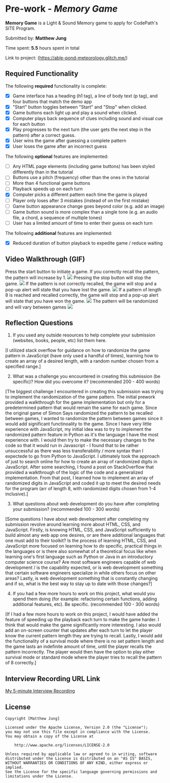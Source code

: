 # Pre-work - *Memory Game*

**Memory Game** is a Light & Sound Memory game to apply for CodePath's SITE Program. 

Submitted by: **Matthew Jung**

Time spent: **5.5** hours spent in total

Link to project: (https://able-pond-meteorology.glitch.me/)

## Required Functionality

The following **required** functionality is complete:

* [x] Game interface has a heading (h1 tag), a line of body text (p tag), and four buttons that match the demo app
* [x] "Start" button toggles between "Start" and "Stop" when clicked. 
* [x] Game buttons each light up and play a sound when clicked. 
* [x] Computer plays back sequence of clues including sound and visual cue for each button
* [x] Play progresses to the next turn (the user gets the next step in the pattern) after a correct guess. 
* [x] User wins the game after guessing a complete pattern
* [x] User loses the game after an incorrect guess

The following **optional** features are implemented:

* [ ] Any HTML page elements (including game buttons) has been styled differently than in the tutorial
* [ ] Buttons use a pitch (frequency) other than the ones in the tutorial
* [ ] More than 4 functional game buttons
* [ ] Playback speeds up on each turn
* [x] Computer picks a different pattern each time the game is played
* [ ] Player only loses after 3 mistakes (instead of on the first mistake)
* [ ] Game button appearance change goes beyond color (e.g. add an image)
* [ ] Game button sound is more complex than a single tone (e.g. an audio file, a chord, a sequence of multiple tones)
* [ ] User has a limited amount of time to enter their guess on each turn

The following **additional** features are implemented:

- [x] Reduced duration of button playback to expedite game / reduce waiting

## Video Walkthrough (GIF)

Press the start button to initiate a game. If you correctly recall the pattern, the pattern will increase by 1.
![](http://g.recordit.co/JoMuSjrpIB.gif)
Pressing the stop button will stop the game.
![](http://g.recordit.co/fIppVGG2PO.gif)
If the pattern is not correctly recalled, the game will stop and a pop-up alert will state that you have lost the game.
![](http://g.recordit.co/D8x74TfINv.gif)
If a pattern of length 8 is reached and recalled correctly, the game will stop and a pop-up alert will state that you have won the game.
![](http://g.recordit.co/wrB3L29bc1.gif)
The pattern will be randomized and will vary between games
![](http://g.recordit.co/w5Tpa5Tp3i.gif)


## Reflection Questions
1. If you used any outside resources to help complete your submission (websites, books, people, etc) list them here. 

[I utilized stack overflow for guidance on how to randomize the game pattern in JavaScript (have only used a handful of times), learning how to create an array of a desired length, with a random number chosen from a specified range.]

2. What was a challenge you encountered in creating this submission (be specific)? How did you overcome it? (recommended 200 - 400 words) 

[The biggest challenge I encountered in creating this submission was trying to implement the randomization of the game pattern. The initial prework provided a walkthrough for the game implementation but only for a predetermined pattern that would remain the same for each game. Since the original game of Simon Says randomized the pattern to be recalled between games, I wanted to randomize the pattern between games since it would add significant functinoality to the game. Since I have very little experience with JavaScript, my initial idea was to try to implement the randomized pattern feature in Python as it's the language I have the most experience with. I would then try to make the necessary changes to the code so that it would run in Javascript - I found that to be rather unsuccessful as there was less transferability / more syntax than I expectede to go from Python to JavaScript. I ultimately took the approach of just to search online for how to create an array of randomized digits in JavaScript. After some searching, I found a post on StackOverflow that provided a walkthrough of the logic of the code and a generalized implementation. From that post, I learned how to implement an array of randomized digits in JavaScript and coded it up to meet the desired needs for the program (arr of length 8, with randomized digits chosen from 1-4 inclusive).]

3. What questions about web development do you have after completing your submission? (recommended 100 - 300 words) 

[Some questions I have about web development after completing my submission revolve around learning more about HTML, CSS, and JavaScript. Firstly, is knowing HTML, CSS, and JavaScript sufficiently to build almost any web app one desires, or are there additional languages that one must add to their toolkit? Is the process of learning HTML, CSS, and JavaScript more focused on learning how to do specific, practical things in the languages or is there also somewhat of a theoretical focus like when learning one's first language such as Python or Java in an introductory computer science course? Are most software engineers capable of web development / is the capability expected, or is web development something that certain software engineers specialize in while others focus on other areas? Lastly, is web development something that is constantly changing and if so, what is the best way to stay up to date with those changes?]

4. If you had a few more hours to work on this project, what would you spend them doing (for example: refactoring certain functions, adding additional features, etc). Be specific. (recommended 100 - 300 words) 

[If I had a few more hours to work on this project, I would have added the feature of speeding up the playback each turn to make the game harder. I think that would make the game significantly more interesting. I also would add an on-screen counter that updates after each turn to let the player know the current pattern length they are trying to recall. Lastly, I would add the functionality of a survival mode where there is no set pattern length and the game lasts an indefinite amount of time, until the player recalls the pattern incorrectly. The player would then have the option to play either survival mode or standard mode where the player tries to recall the pattern of 8 correctly.]



## Interview Recording URL Link

[My 5-minute Interview Recording](your-link-here)


## License

    Copyright [Matthew Jung]

    Licensed under the Apache License, Version 2.0 (the "License");
    you may not use this file except in compliance with the License.
    You may obtain a copy of the License at

        http://www.apache.org/licenses/LICENSE-2.0

    Unless required by applicable law or agreed to in writing, software
    distributed under the License is distributed on an "AS IS" BASIS,
    WITHOUT WARRANTIES OR CONDITIONS OF ANY KIND, either express or implied.
    See the License for the specific language governing permissions and
    limitations under the License.
